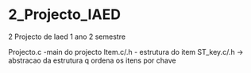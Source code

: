 # 2_Projecto_IAED
2 Projecto de Iaed 1 ano 2 semestre

Projecto.c -main do projecto
Item.c/.h - estrutura do item
ST_key.c/.h -> abstracao da estrutura q ordena os itens por chave
